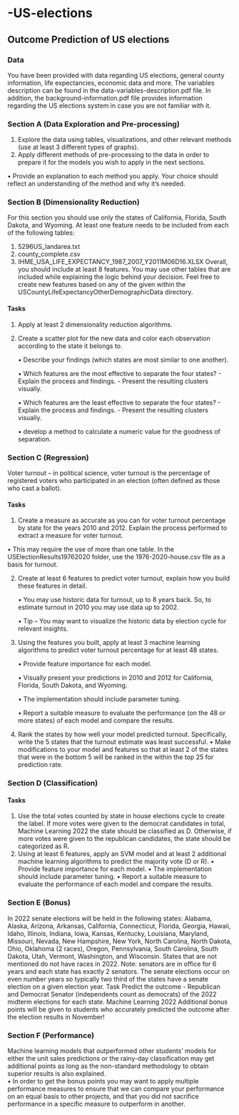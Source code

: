 # -US-elections
## Outcome Prediction of US elections

### Data

You have been provided with data regarding US elections, general county information, life expectancies, economic data and more. The variables description can be found in the data-variables-description.pdf file. In addition, the background-information.pdf file provides information regarding the US elections system in case you are not familiar with it.   

### Section A (Data Exploration and Pre-processing)

1. Explore the data using tables, visualizations, and other relevant methods (use at least 3 different types of graphs). 
2. Apply different methods of pre-processing to the data in order to prepare it for the models you wish to apply in the next sections. 

• Provide an explanation to each method you apply. Your choice should reflect an understanding of the method and why it’s needed.   

### Section B (Dimensionality Reduction) 

For this section you should use only the states of California, Florida, South Dakota, and Wyoming. At least one feature needs to be included from each of the following tables: 
1. 5296US_landarea.txt 
2. county_complete.csv 
3. IHME_USA_LIFE_EXPECTANCY_1987_2007_Y2011M06D16.XLSX Overall, you should include at least 8 features.  You may use other tables that are included while explaining the logic behind your decision. Feel free to create new features based on any of the given within the USCountyLifeExpectancyOtherDemographicData directory. 

#### Tasks 
1. Apply at least 2 dimensionality reduction algorithms.
2. Create a scatter plot for the new data and color each observation according to the state it belongs to. 

    • Describe your findings (which states are most similar to one another). 
    
    • Which features are the most effective to separate the four states? - Explain the process and findings.  - Present the resulting clusters visually. 
    
    • Which features are the least effective to separate the four states?  - Explain the process and findings.  - Present the resulting clusters visually. 
    
    • develop a method to calculate a numeric value for the goodness of separation.   

### Section C (Regression)

Voter turnout – in political science, voter turnout is the percentage of registered voters who participated in an election (often defined as those who cast a ballot). 

#### Tasks 

1. Create a measure as accurate as you can for voter turnout percentage by state for the years 2010 and 2012. Explain the process performed to extract a measure for voter turnout.  

  • This may require the use of more than one table. In the USElectionResults19762020 folder, use the 1976-2020-house.csv file as a basis for turnout.  

2. Create at least 6 features to predict voter turnout, explain how you build these features in detail.  

    • You may use historic data for turnout, up to 8 years back. So, to estimate turnout in 2010 you may use data up to 2002. 
    
    • Tip – You may want to visualize the historic data by election cycle for relevant insights.  

3. Using the features you built, apply at least 3 machine learning algorithms to predict voter turnout percentage for at least 48 states. 

    • Provide feature importance for each model. 
    
    • Visually present your predictions in 2010 and 2012 for California, Florida, South Dakota, and Wyoming. 
    
    • The implementation should include parameter tuning. 
    
    • Report a suitable measure to evaluate the performance (on the 48 or more states) of each model and compare the results. 

4. Rank the states by how well your model predicted turnout. Specifically, write the 5 states that the turnout estimate was least successful. 
    • Make modifications to your model and features so that at least 2 of the states that were in the bottom 5 will be ranked in the within the top 25 for prediction rate.  

### Section D (Classification)

#### Tasks 
1. Use the total votes counted by state in house elections cycle to create the label. If more votes were given to the democrat candidates in total, Machine Learning 2022  the state should be classified as D. Otherwise, if more votes were given to the republican candidates, the state should be categorized as R. 
2. Using at least 6 features, apply an SVM model and at least 2 additional machine learning algorithms to predict the majority vote (D or R). 
  • Provide feature importance for each model. 
  • The implementation should include parameter tuning. 
  • Report a suitable measure to evaluate the performance of each model and compare the results.   

### Section E (Bonus) 

In 2022 senate elections will be held in the following states:  Alabama, Alaska, Arizona, Arkansas, California, Connecticut,  Florida, Georgia, Hawaii, Idaho, Illinois, Indiana, Iowa, Kansas,  Kentucky, Louisiana, Maryland, Missouri, Nevada, New Hampshire,  New York, North Carolina, North Dakota, Ohio, Oklahoma (2 races),  Oregon, Pennsylvania, South Carolina, South Dakota, Utah,  Vermont, Washington, and Wisconsin.   States that are not mentioned do not have races in 2022.  Note: senators are in office for 6 years and each state has exactly 2 senators. The senate elections occur on even number years so typically two third of the states have a senate election on a given election year. Task Predict the outcome - Republican and Democrat Senator (independents count as democrats) of the 2022 midterm elections for each state.  Machine Learning 2022  Additional bonus points will be given to students who accurately predicted the outcome after the election results in November!  

### Section F (Performance) 

Machine learning models that outperformed other students’ models for either the unit sales predictions or the rainy-day classification may get additional points as long as the non-standard methodology to obtain superior results is also explained.  
  • In order to get the bonus points you may want to apply multiple performance measures to ensure that we can compare your performance on an equal basis to other projects, and that you did not sacrifice performance in a specific measure to outperform in another.  
